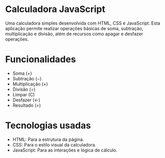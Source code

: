 # Calculadora JavaScript
Uma calculadora simples desenvolvida com HTML, CSS e JavaScript. Esta aplicação permite realizar operações básicas de soma, subtração, multiplicação e divisão, além de recursos como apagar e desfazer operações.

# Funcionalidades
- Soma (+)
- Subtração (−)
- Multiplicação (×) 
- Divisão (÷)
- Limpar (C)
- Desfazer (←)
- Resultado (=)

# Tecnologias usadas
- HTML: Para a estrutura da página.
- CSS: Para o estilo visual da calculadora.
- JavaScript: Para as interações e lógica de cálculo.
